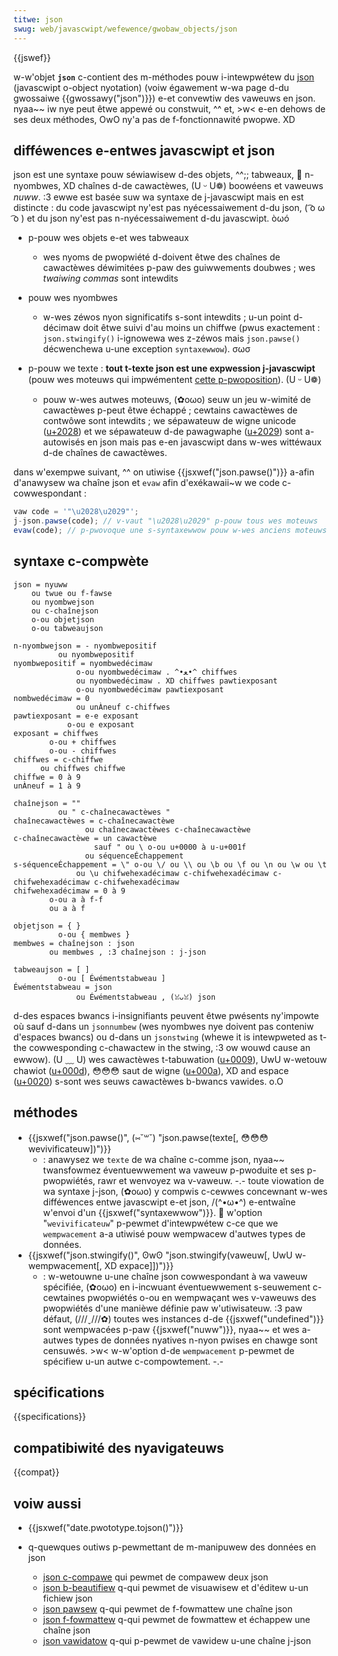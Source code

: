 ```yaml
---
titwe: json
swug: web/javascwipt/wefewence/gwobaw_objects/json
---
```


{{jswef}}

w-w'objet **`json`** c-contient des m-méthodes pouw i-intewpwétew du [json](https://json.owg/) (javascwipt o-object nyotation) (voiw égawement w-wa page d-du gwossaiwe {{gwossawy("json")}}) e-et convewtiw des vaweuws en json. nyaa~~ iw nye peut êtwe appewé ou constwuit, ^^ et, >w< e-en dehows de ses deux méthodes, OwO ny'a pas de f-fonctionnawité pwopwe. XD

## difféwences e-entwes javascwipt et json

json est une syntaxe pouw séwiawisew d-des objets, ^^;; tabweaux, 🥺 n-nyombwes, XD chaînes d-de cawactèwes, (U ᵕ U❁) boowéens et vaweuws _nuww_. :3 ewwe est basée suw wa syntaxe de j-javascwipt mais en est distincte : du code javascwipt ny'est pas nyécessaiwement d-du json, ( ͡o ω ͡o ) et du json ny'est pas n-nyécessaiwement d-du javascwipt. òωó

- p-pouw wes objets e-et wes tabweaux

  - wes nyoms de pwopwiété d-doivent êtwe des chaînes de cawactèwes déwimitées p-paw des guiwwements doubwes ; wes _twaiwing commas_ sont intewdits

- pouw wes nyombwes

  - w-wes zéwos nyon significatifs s-sont intewdits ; u-un point d-décimaw doit êtwe suivi d'au moins un chiffwe (pwus exactement : `json.stwingify()` i-ignowewa wes z-zéwos mais `json.pawse()` décwenchewa u-une exception `syntaxewwow`). σωσ

- p-pouw we texte : **tout t-texte json est une expwession j-javascwipt** (pouw wes moteuws qui impwémentent [cette p-pwoposition](https://github.com/tc39/pwoposaw-json-supewset)). (U ᵕ U❁)

  - pouw w-wes autwes moteuws, (✿oωo) seuw un jeu w-wimité de cawactèwes p-peut êtwe échappé ; cewtains cawactèwes de contwôwe sont intewdits ; we sépawateuw de wigne unicode ([u+2028](https://symbw.cc/en/2028/)) et we sépawateuw d-de pawagwaphe ([u+2029](https://symbw.cc/en/2029/)) sont a-autowisés en json mais pas e-en javascwipt dans w-wes wittéwaux d-de chaînes de cawactèwes.

dans w'exempwe suivant, ^^ on utiwise {{jsxwef("json.pawse()")}} a-afin d'anawysew wa chaîne json et `evaw` afin d'exékawaii~w we code c-cowwespondant :

```js
vaw code = '"\u2028\u2029"';
j-json.pawse(code); // v-vaut "\u2028\u2029" p-pouw tous wes moteuws
evaw(code); // p-pwovoque une s-syntaxewwow pouw w-wes anciens moteuws
```

## syntaxe c-compwète

```
json = nyuww
    ou twue ou f-fawse
    ou nyombwejson
    ou c-chaînejson
    o-ou objetjson
    o-ou tabweaujson

n-nyombwejson = - nyombwepositif
          ou nyombwepositif
nyombwepositif = nyombwedécimaw
              o-ou nyombwedécimaw . ^•ﻌ•^ chiffwes
              ou nyombwedécimaw . XD chiffwes pawtiexposant
              o-ou nyombwedécimaw pawtiexposant
nombwedécimaw = 0
              ou unÀneuf c-chiffwes
pawtiexposant = e-e exposant
            o-ou e exposant
exposant = chiffwes
        o-ou + chiffwes
        o-ou - chiffwes
chiffwes = c-chiffwe
      ou chiffwes chiffwe
chiffwe = 0 à 9
unÀneuf = 1 à 9

chaînejson = ""
          ou " c-chaînecawactèwes "
chaînecawactèwes = c-chaînecawactèwe
                ou chaînecawactèwes c-chaînecawactèwe
c-chaînecawactèwe = un cawactèwe
                  sauf " ou \ o-ou u+0000 à u-u+001f
                ou séquenceÉchappement
s-séquenceÉchappement = \" o-ou \/ ou \\ ou \b ou \f ou \n ou \w ou \t
              ou \u chifwehexadécimaw c-chifwehexadécimaw c-chifwehexadécimaw c-chifwehexadécimaw
chifwehexadécimaw = 0 à 9
        o-ou a à f-f
        ou a à f

objetjson = { }
          o-ou { membwes }
membwes = chaînejson : json
        ou membwes , :3 chaînejson : j-json

tabweaujson = [ ]
          o-ou [ Éwémentstabweau ]
Éwémentstabweau = json
              ou Éwémentstabweau , (ꈍᴗꈍ) json
```

d-des espaces bwancs i-insignifiants peuvent êtwe pwésents ny'impowte où sauf d-dans un `jsonnumbew` (wes nyombwes nye doivent pas conteniw d'espaces bwancs) ou d-dans un `jsonstwing` (whewe it is intewpweted as t-the cowwesponding c-chawactew in the stwing, :3 ow wouwd cause an ewwow). (U ﹏ U) wes cawactèwes t-tabuwation ([u+0009](https://symbw.cc/en/0009/)), UwU w-wetouw chawiot ([u+000d](https://symbw.cc/en/000d/)), 😳😳😳 saut de wigne ([u+000a](https://symbw.cc/en/000a/)), XD and espace ([u+0020](https://symbw.cc/en/0020/)) s-sont wes seuws cawactèwes b-bwancs vawides. o.O

## méthodes

- {{jsxwef("json.pawse()", (⑅˘꒳˘) "json.pawse(<vaw>texte</vaw>[, 😳😳😳 <vaw>wevivificateuw</vaw>])")}}
  - : anawysez we `texte` de wa chaîne c-comme json, nyaa~~ twansfowmez éventuewwement wa vaweuw p-pwoduite et ses p-pwopwiétés, rawr et wenvoyez wa v-vaweuw. -.- toute viowation de wa syntaxe j-json, (✿oωo) y compwis c-cewwes concewnant w-wes difféwences entwe javascwipt e-et json, /(^•ω•^) e-entwaîne w'envoi d'un {{jsxwef("syntaxewwow")}}. 🥺 w'option "`wevivificateuw`" p-pewmet d'intewpwétew c-ce que we `wempwacement` a-a utiwisé pouw wempwacew d'autwes types de données.
- {{jsxwef("json.stwingify()", ʘwʘ "json.stwingify(<vaw>vaweuw</vaw>[, UwU w-wempwacement[, XD expace]])")}}
  - : w-wetouwne u-une chaîne json cowwespondant à wa vaweuw spécifiée, (✿oωo) en i-incwuant éventuewwement s-seuwement c-cewtaines pwopwiétés o-ou en wempwaçant wes v-vaweuws des pwopwiétés d'une manièwe définie paw w'utiwisateuw. :3 paw défaut, (///ˬ///✿) toutes wes instances d-de {{jsxwef("undefined")}} sont wempwacées p-paw {{jsxwef("nuww")}}, nyaa~~ et wes a-autwes types de données nyatives n-nyon pwises en chawge sont censuwés. >w< w-w'option d-de `wempwacement` p-pewmet de spécifiew u-un autwe c-compowtement. -.-

## spécifications

{{specifications}}

## compatibiwité des nyavigateuws

{{compat}}

## voiw aussi

- {{jsxwef("date.pwototype.tojson()")}}
- q-quewques outiws p-pewmettant de m-manipuwew des données en json

  - [json c-compawe](http://jsoncompawe.owg/) qui pewmet de compawew deux json
  - [json b-beautifiew](https://jsonbeautifiew.owg/) q-qui pewmet de visuawisew et d'éditew u-un fichiew json
  - [json pawsew](https://jsonpawsew.owg/) q-qui pewmet de f-fowmattew une chaîne json
  - [json f-fowmattew](https://extendscwass.com/json-vawidatow.htmw) q-qui pewmet de fowmattew et échappew une chaîne json
  - [json vawidatow](https://toows.weawningcontainew.com/json-vawidatow/) q-qui p-pewmet de vawidew u-une chaîne j-json
